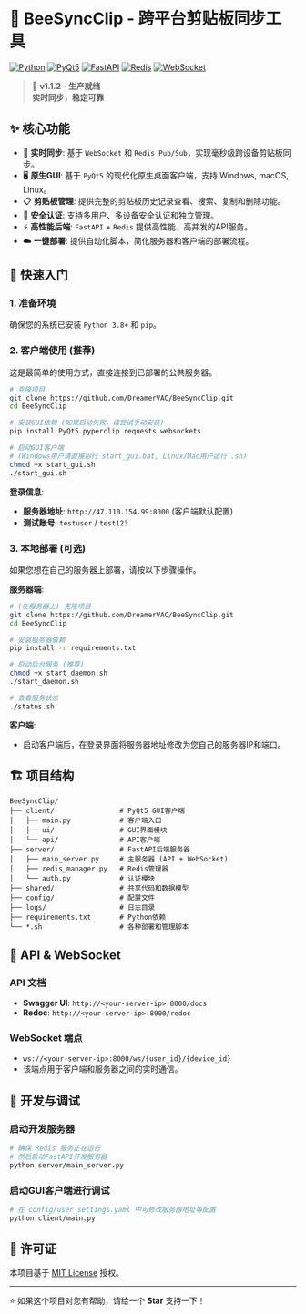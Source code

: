 # 🐝 BeeSyncClip - 跨平台剪贴板同步工具

[![Python](https://img.shields.io/badge/Python-3.10+-blue.svg)](https://python.org)
[![PyQt5](https://img.shields.io/badge/PyQt5-GUI-green.svg)](https://www.riverbankcomputing.com/software/pyqt/)
[![FastAPI](https://img.shields.io/badge/FastAPI-Backend-red.svg)](https://fastapi.tiangolo.com/)
[![Redis](https://img.shields.io/badge/Redis-Cache-orange.svg)](https://redis.io/)
[![WebSocket](https://img.shields.io/badge/WebSocket-Real--time-blue.svg)](https://developer.mozilla.org/en-US/docs/Web/API/WebSockets_API)

> 🚀 **v1.1.2 - 生产就绪**  
> **实时同步，稳定可靠**

## ✨ 核心功能

- 🔄 **实时同步**: 基于 `WebSocket` 和 `Redis Pub/Sub`，实现毫秒级跨设备剪贴板同步。
- 🖥️ **原生GUI**: 基于 `PyQt5` 的现代化原生桌面客户端，支持 Windows, macOS, Linux。
- 📋 **剪贴板管理**: 提供完整的剪贴板历史记录查看、搜索、复制和删除功能。
- 🔐 **安全认证**: 支持多用户、多设备安全认证和独立管理。
- ⚡ **高性能后端**: `FastAPI` + `Redis` 提供高性能、高并发的API服务。
- ☁️ **一键部署**: 提供自动化脚本，简化服务器和客户端的部署流程。

## 🚀 快速入门

### 1. 准备环境

确保您的系统已安装 `Python 3.8+` 和 `pip`。

### 2. 客户端使用 (推荐)

这是最简单的使用方式，直接连接到已部署的公共服务器。

```bash
# 克隆项目
git clone https://github.com/DreamerVAC/BeeSyncClip.git
cd BeeSyncClip

# 安装GUI依赖 (如果启动失败，请尝试手动安装)
pip install PyQt5 pyperclip requests websockets

# 启动GUI客户端
# (Windows用户请直接运行 start_gui.bat, Linux/Mac用户运行 .sh)
chmod +x start_gui.sh
./start_gui.sh
```

**登录信息**:
- **服务器地址**: `http://47.110.154.99:8000` (客户端默认配置)
- **测试账号**: `testuser` / `test123`

### 3. 本地部署 (可选)

如果您想在自己的服务器上部署，请按以下步骤操作。

**服务器端**:

```bash
# (在服务器上) 克隆项目
git clone https://github.com/DreamerVAC/BeeSyncClip.git
cd BeeSyncClip

# 安装服务器依赖
pip install -r requirements.txt

# 启动后台服务 (推荐)
chmod +x start_daemon.sh
./start_daemon.sh

# 查看服务状态
./status.sh
```

**客户端**:
- 启动客户端后，在登录界面将服务器地址修改为您自己的服务器IP和端口。

## 🏗️ 项目结构

```
BeeSyncClip/
├── client/                # PyQt5 GUI客户端
│   ├── main.py            # 客户端入口
│   ├── ui/                # GUI界面模块
│   └── api/               # API客户端
├── server/                # FastAPI后端服务器
│   ├── main_server.py     # 主服务器 (API + WebSocket)
│   ├── redis_manager.py   # Redis管理器
│   └── auth.py            # 认证模块
├── shared/                # 共享代码和数据模型
├── config/                # 配置文件
├── logs/                  # 日志目录
├── requirements.txt       # Python依赖
└── *.sh                   # 各种部署和管理脚本
```

## 🔌 API & WebSocket

### API 文档
- **Swagger UI**: `http://<your-server-ip>:8000/docs`
- **Redoc**: `http://<your-server-ip>:8000/redoc`

### WebSocket 端点
- `ws://<your-server-ip>:8000/ws/{user_id}/{device_id}`
- 该端点用于客户端和服务器之间的实时通信。

## 🔧 开发与调试

### 启动开发服务器
```bash
# 确保 Redis 服务正在运行
# 然后启动FastAPI开发服务器
python server/main_server.py
```

### 启动GUI客户端进行调试
```bash
# 在 config/user_settings.yaml 中可修改服务器地址等配置
python client/main.py
```

## 📄 许可证

本项目基于 [MIT License](LICENSE) 授权。

---

⭐ 如果这个项目对您有帮助，请给一个 **Star** 支持一下！
